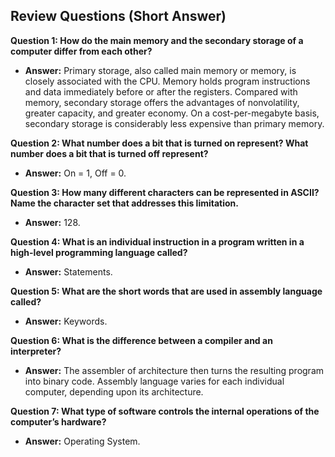 ## Review Questions (Short Answer)

**Question 1: How do the main memory and the secondary storage of a computer differ from each other?**
- **Answer:** Primary storage, also called main memory or memory, is closely associated with the CPU. Memory holds program instructions and data immediately before or after the registers. Compared with memory, secondary storage offers the advantages of nonvolatility, greater capacity, and greater economy. On a cost-per-megabyte basis, secondary storage is considerably less expensive than primary memory.

**Question 2: What number does a bit that is turned on represent? What number does a bit that is turned off represent?**
- **Answer:** On = 1, Off = 0.

**Question 3: How many different characters can be represented in ASCII? Name the character set that addresses this limitation.**
- **Answer:** 128.

**Question 4: What is an individual instruction in a program written in a high-level programming language called?**
- **Answer:** Statements.

**Question 5: What are the short words that are used in assembly language called?**
- **Answer:** Keywords.

**Question 6: What is the difference between a compiler and an interpreter?**
- **Answer:** The assembler of architecture then turns the resulting program into binary code. Assembly language varies for each individual computer, depending upon its architecture.

**Question 7: What type of software controls the internal operations of the computer’s hardware?**
- **Answer:** Operating System.
